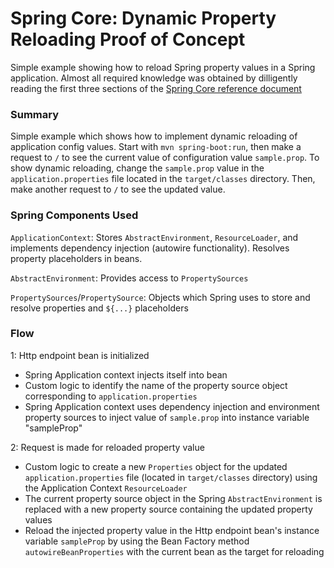 # Spring Core: Dynamic Property Reloading Proof of Concept

Simple example showing how to reload Spring property values in a Spring application. Almost all required knowledge was obtained by dilligently reading the first three sections of the [Spring Core reference document](https://docs.spring.io/spring/docs/current/spring-framework-reference/core.html#spring-core)

### Summary

Simple example which shows how to implement dynamic reloading of application config values.  Start with `mvn spring-boot:run`, then make a request to `/` to see the current value of configuration value `sample.prop`.  To show dynamic reloading, change the `sample.prop` value in the `application.properties` file located in the `target/classes` directory.  Then, make another request to `/` to see the updated value.

### Spring Components Used

`ApplicationContext`: Stores `AbstractEnvironment`, `ResourceLoader`, and implements dependency injection (autowire functionality).  Resolves property placeholders in beans.

`AbstractEnvironment`: Provides access to `PropertySources`

`PropertySources`/`PropertySource`: Objects which Spring uses to store and resolve properties and `${...}` placeholders

### Flow

1: Http endpoint bean is initialized

* Spring Application context injects itself into bean
* Custom logic to identify the name of the property source object corresponding to `application.properties`
* Spring Application context uses dependency injection and environment property sources to inject value of `sample.prop` into instance variable "sampleProp"

2: 	Request is made for reloaded property value

* Custom logic to create a new `Properties` object for the updated `application.properties` file (located in `target/classes` directory) using the Application Context `ResourceLoader`
* The current property source object in the Spring `AbstractEnvironment` is replaced with a new
	property source containing the updated property values
* Reload the injected property value in the Http endpoint bean's instance variable `sampleProp` by using the Bean Factory method `autowireBeanProperties` with the current bean as the target for reloading
